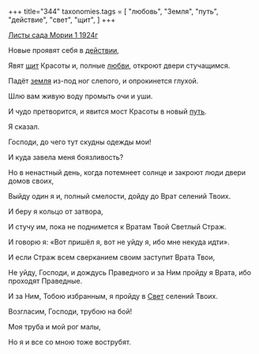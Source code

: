 +++
title="344"
taxonomies.tags = [
 "любовь",
 "Земля",
 "путь",
 "действие",
 "свет",
 "щит",
]
+++

[Листы сада Мории 1 1924г](/agni/1924)

Новые проявят себя в [действии](/tags/действие),   

Явят [щит](/tags/щит) Красоты и, полные [любви](/tags/любовь), откроют двери стучащимся.   

Падёт [земля](/tags/Земля) из-под ног слепого, и опрокинется глухой.   

Шлю вам живую воду промыть очи и уши.   

И чудо претворится, и явится мост Красоты в новый [путь](/tags/путь).   

Я сказал.   

Господи, до чего тут скудны одежды мои!   

И куда завела меня боязливость?   

Но в ненастный день, когда потемнеет солнце и закроют люди двери домов своих,   

Выйду один я и, полный смелости, дойду до Врат селений Твоих.   

И беру я кольцо от затвора,   

И стучу им, пока не поднимется к Вратам Твой Светлый Страж.   

И говорю я: «Вот пришёл я, вот не уйду я, ибо мне некуда идти».   

И если Страж всем сверканием своим заступит Врата Твои,   

Не уйду, Господи, и дождусь Праведного и за Ним пройду я Врата, ибо проходят Праведные.   

И за Ним, Тобою избранным, я пройду в [Свет](/tags/свет) селений Твоих.   

Возгласим, Господи, трубою на бой!   

Моя труба и мой рог малы,   

Но я и все со мною тоже вострубят.   

